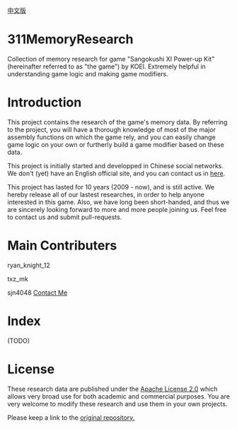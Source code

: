 [中文版](https://github.com/sjn4048/311MemoryResearch/blob/master/README(%E7%AE%80%E4%BD%93%E4%B8%AD%E6%96%87).md)
# 311MemoryResearch
Collection of memory research for game "Sangokushi XI Power-up Kit" (hereinafter referred to as "the game") by KOEI. Extremely helpful in understanding game logic and making game modifiers.

# Introduction
This project contains the research of the game's memory data. By referring to the project, you will have a thorough knowledge of most of the major assembly functions on which the game rely, and you can easily change game logic on your own or furtherly build a game modifier based on these data.

This project is initially started and developped in Chinese social networks. We don't (yet) have an English official site, and you can contact us in [here](https://tieba.baidu.com/f?kw=ryan_knight_12).

This project has lasted for 10 years (2009 - now), and is still active. We hereby release all of our lastest researches, in order to help anyone interested in this game. Also, we have long been short-handed, and thus we are sincerely looking forward to more and more people joining us. Feel free to contact us and submit pull-requests.

# Main Contributers
ryan_knight_12

txz_mk

sjn4048 [Contact Me](mailto:3160105216@zju.edu.cn)

# Index

(TODO)

# License

These research data are published under the [Apache License 2.0](https://www.apache.org/licenses/LICENSE-2.0) which allows very broad use for both academic and commercial purposes. You are very welcome to modify these research and use them in your own projects. 

Please keep a link to the [original repository.](https://github.com/sjn4048/311MemoryResearch)
